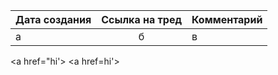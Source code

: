 | Дата создания     | Ссылка на тред | Комментарий     |
| :---              |    :----:      | :---            |
| а         | б          | в     |

<a href="hi'> <a href=hi'>
    
